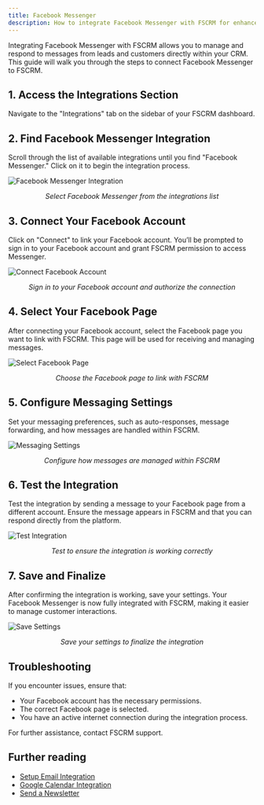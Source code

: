 ```yaml
---
title: Facebook Messenger
description: How to integrate Facebook Messenger with FSCRM for enhanced customer communication.
---
```


Integrating Facebook Messenger with FSCRM allows you to manage and respond to messages from leads and customers directly within your CRM. This guide will walk you through the steps to connect Facebook Messenger to FSCRM.

## 1. Access the Integrations Section

Navigate to the "Integrations" tab on the sidebar of your FSCRM dashboard.

## 2. Find Facebook Messenger Integration

Scroll through the list of available integrations until you find "Facebook Messenger." Click on it to begin the integration process.

![Facebook Messenger Integration](/public/integrations-guide/facebook-messenger-integration.webp)  
*<p style="text-align: center;">Select Facebook Messenger from the integrations list</p>*

## 3. Connect Your Facebook Account

Click on "Connect" to link your Facebook account. You’ll be prompted to sign in to your Facebook account and grant FSCRM permission to access Messenger.

![Connect Facebook Account](/public/integrations-guide/connect-facebook-account.webp)  
*<p style="text-align: center;">Sign in to your Facebook account and authorize the connection</p>*

## 4. Select Your Facebook Page

After connecting your Facebook account, select the Facebook page you want to link with FSCRM. This page will be used for receiving and managing messages.

![Select Facebook Page](/public/integrations-guide/select-facebook-page.webp)  
*<p style="text-align: center;">Choose the Facebook page to link with FSCRM</p>*

## 5. Configure Messaging Settings

Set your messaging preferences, such as auto-responses, message forwarding, and how messages are handled within FSCRM.

![Messaging Settings](/public/integrations-guide/messaging-settings.webp)  
*<p style="text-align: center;">Configure how messages are managed within FSCRM</p>*

## 6. Test the Integration

Test the integration by sending a message to your Facebook page from a different account. Ensure the message appears in FSCRM and that you can respond directly from the platform.

![Test Integration](/public/integrations-guide/test-integration.webp)  
*<p style="text-align: center;">Test to ensure the integration is working correctly</p>*

## 7. Save and Finalize

After confirming the integration is working, save your settings. Your Facebook Messenger is now fully integrated with FSCRM, making it easier to manage customer interactions.

![Save Settings](/public/integrations-guide/save-settings.webp)  
*<p style="text-align: center;">Save your settings to finalize the integration</p>*

## Troubleshooting

If you encounter issues, ensure that:
- Your Facebook account has the necessary permissions.
- The correct Facebook page is selected.
- You have an active internet connection during the integration process.

For further assistance, contact FSCRM support.

## Further reading

- [Setup Email Integration](/guides/setup-email)
- [Google Calendar Integration](/guides/google-calendar)
- [Send a Newsletter](/guides/send-newsletter)
